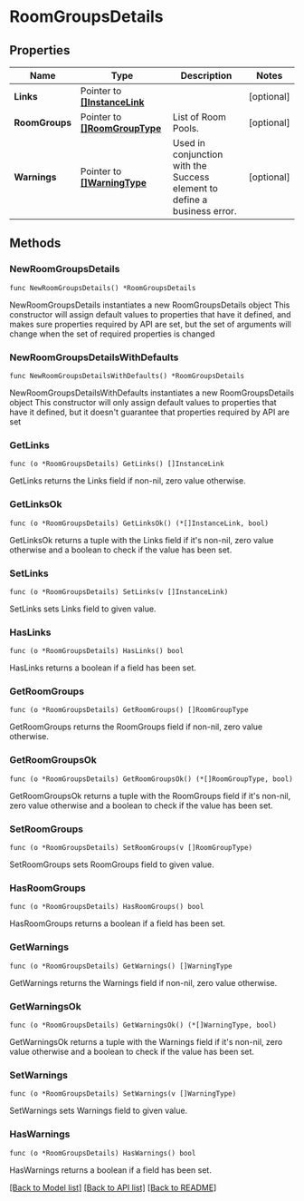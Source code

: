 # RoomGroupsDetails

## Properties

Name | Type | Description | Notes
------------ | ------------- | ------------- | -------------
**Links** | Pointer to [**[]InstanceLink**](InstanceLink.md) |  | [optional] 
**RoomGroups** | Pointer to [**[]RoomGroupType**](RoomGroupType.md) | List of Room Pools. | [optional] 
**Warnings** | Pointer to [**[]WarningType**](WarningType.md) | Used in conjunction with the Success element to define a business error. | [optional] 

## Methods

### NewRoomGroupsDetails

`func NewRoomGroupsDetails() *RoomGroupsDetails`

NewRoomGroupsDetails instantiates a new RoomGroupsDetails object
This constructor will assign default values to properties that have it defined,
and makes sure properties required by API are set, but the set of arguments
will change when the set of required properties is changed

### NewRoomGroupsDetailsWithDefaults

`func NewRoomGroupsDetailsWithDefaults() *RoomGroupsDetails`

NewRoomGroupsDetailsWithDefaults instantiates a new RoomGroupsDetails object
This constructor will only assign default values to properties that have it defined,
but it doesn't guarantee that properties required by API are set

### GetLinks

`func (o *RoomGroupsDetails) GetLinks() []InstanceLink`

GetLinks returns the Links field if non-nil, zero value otherwise.

### GetLinksOk

`func (o *RoomGroupsDetails) GetLinksOk() (*[]InstanceLink, bool)`

GetLinksOk returns a tuple with the Links field if it's non-nil, zero value otherwise
and a boolean to check if the value has been set.

### SetLinks

`func (o *RoomGroupsDetails) SetLinks(v []InstanceLink)`

SetLinks sets Links field to given value.

### HasLinks

`func (o *RoomGroupsDetails) HasLinks() bool`

HasLinks returns a boolean if a field has been set.

### GetRoomGroups

`func (o *RoomGroupsDetails) GetRoomGroups() []RoomGroupType`

GetRoomGroups returns the RoomGroups field if non-nil, zero value otherwise.

### GetRoomGroupsOk

`func (o *RoomGroupsDetails) GetRoomGroupsOk() (*[]RoomGroupType, bool)`

GetRoomGroupsOk returns a tuple with the RoomGroups field if it's non-nil, zero value otherwise
and a boolean to check if the value has been set.

### SetRoomGroups

`func (o *RoomGroupsDetails) SetRoomGroups(v []RoomGroupType)`

SetRoomGroups sets RoomGroups field to given value.

### HasRoomGroups

`func (o *RoomGroupsDetails) HasRoomGroups() bool`

HasRoomGroups returns a boolean if a field has been set.

### GetWarnings

`func (o *RoomGroupsDetails) GetWarnings() []WarningType`

GetWarnings returns the Warnings field if non-nil, zero value otherwise.

### GetWarningsOk

`func (o *RoomGroupsDetails) GetWarningsOk() (*[]WarningType, bool)`

GetWarningsOk returns a tuple with the Warnings field if it's non-nil, zero value otherwise
and a boolean to check if the value has been set.

### SetWarnings

`func (o *RoomGroupsDetails) SetWarnings(v []WarningType)`

SetWarnings sets Warnings field to given value.

### HasWarnings

`func (o *RoomGroupsDetails) HasWarnings() bool`

HasWarnings returns a boolean if a field has been set.


[[Back to Model list]](../README.md#documentation-for-models) [[Back to API list]](../README.md#documentation-for-api-endpoints) [[Back to README]](../README.md)


